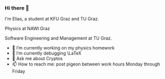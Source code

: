 ### Hi there 👋
I'm Elias, a student at KFU Graz and TU Graz.

Physics at NAWI Graz

Software Engineering and Management at TU Graz.

- 🔭 I’m currently working on my physics homework
- 🌱 I’m currently debugging \LaTeX
- 💬 Ask me about Cryptos
- 📫 How to reach me: post pigeon between work hours Monday through Friday
